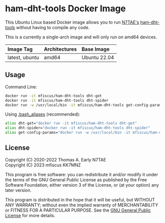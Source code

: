 # ham-dht-tools Docker Image

This Ubuntu Linux based Docker image allows you to run [N7TAE's](https://github.com/n7tae) [ham-dht-tools](https://github.com/n7tae/ham-dht-tools) without having to compile any code.

This is a currently a single-arch image and will only run on amd64 devices.

| Image Tag             | Architectures           | Base Image         | 
| :-------------------- | :-----------------------| :----------------- | 
| latest, ubuntu        | amd64                   | Ubuntu 22.04       | 

## Usage

Command Line:

```bash
docker run -it mfiscus/ham-dht-tools dht-get
docker run -it mfiscus/ham-dht-tools dht-spider
docker run -w /usr/local/bin -it mfiscus/ham-dht-tools get-config-params
```

Using [.bash_aliases](https://www.gnu.org/software/bash/manual/html_node/Aliases.html) (recommended):

```bash
alias dht-get="docker run -it mfiscus/ham-dht-tools dht-get"
alias dht-spider="docker run -it mfiscus/ham-dht-tools dht-spider"
alias get-config-params="docker run -w /usr/local/bin -it mfiscus/ham-dht-tools get-config-params"
```

## License

Copyright (C) 2020-2022 Thomas A. Early N7TAE  
Copyright (C) 2023 mfiscus KK7MNZ

This program is free software: you can redistribute it and/or modify it under the terms of the GNU General Public License as published by the Free Software Foundation, either version 3 of the License, or (at your option) any later version.

This program is distributed in the hope that it will be useful, but WITHOUT ANY WARRANTY; without even the implied warranty of MERCHANTABILITY or FITNESS FOR A PARTICULAR PURPOSE.  See the [GNU General Public License](./LICENSE) for more details.
